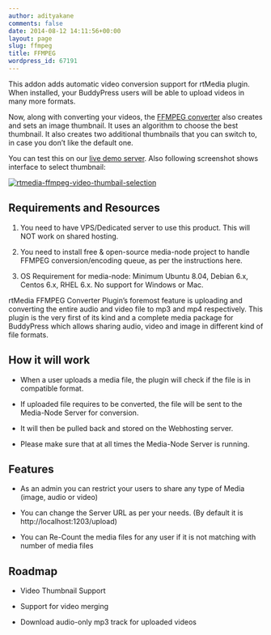 ```yaml
---
author: adityakane
comments: false
date: 2014-08-12 14:11:56+00:00
layout: page
slug: ffmpeg
title: FFMPEG
wordpress_id: 67191
---
```


This addon adds automatic video conversion support for rtMedia plugin. When installed, your BuddyPress users will be able to upload videos in many more formats.

Now, along with converting your videos, the [FFMPEG converter](https://rtcamp.com/store/buddypress-media-ffmpeg-converter/) also creates and sets an image thumbnail. It uses an algorithm to choose the best thumbnail. It also creates two additional thumbnails that you can switch to, in case you don’t like the default one.

You can test this on our [live demo server](http://demo.rtcamp.com/bpm-ffmpeg/). Also following screenshot shows interface to select thumbnail:

[![rtmedia-ffmpeg-video-thumbail-selection](http://docs.rtcamp.com/wp-content/uploads/2014/08/rtmedia-ffmpeg-video-thumbail-selection.png)](http://docs.rtcamp.com/wp-content/uploads/2014/08/rtmedia-ffmpeg-video-thumbail-selection.png)




## Requirements and Resources





	
  1. You need to have VPS/Dedicated server to use this product. This will NOT work on shared hosting.

	
  2. You need to install free & open-source media-node project to handle FFMPEG conversion/encoding queue, as per the instructions here.

	
  3. OS Requirement for media-node: Minimum Ubuntu 8.04, Debian 6.x, Centos 6.x, RHEL 6.x. No support for Windows or Mac.


rtMedia FFMPEG Converter Plugin’s foremost feature is uploading and converting the entire audio and video file to mp3 and mp4 respectively. This plugin is the very first of its kind and a complete media package for BuddyPress which allows sharing audio, video and image in different kind of file formats.


## How it will work





	
  * When a user uploads a media file, the plugin will check if the file is in compatible format.

	
  * If uploaded file requires to be converted, the file will be sent to the Media-Node Server for conversion.

	
  * It will then be pulled back and stored on the Webhosting server.

	
  * Please make sure that at all times the Media-Node Server is running.




## Features






	
  * As an admin you can restrict your users to share any type of Media (image, audio or video)

	
  * You can change the Server URL as per your needs. (By default it is http://localhost:1203/upload)

	
  * You can Re-Count the media files for any user if it is not matching with number of media files





## Roadmap





	
  * Video Thumbnail Support

	
  * Support for video merging

	
  * Download audio-only mp3 track for uploaded videos


